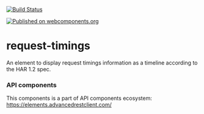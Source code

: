 [![Build Status](https://travis-ci.org/advanced-rest-client/request-timings.svg?branch=master)](https://travis-ci.org/advanced-rest-client/request-timings)

[![Published on webcomponents.org](https://img.shields.io/badge/webcomponents.org-published-blue.svg)](https://www.webcomponents.org/element/advanced-rest-client/request-timings)


# request-timings

An element to display request timings information as a timeline according to the HAR 1.2 spec.

### API components

This components is a part of API components ecosystem: https://elements.advancedrestclient.com/
